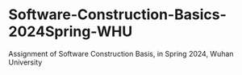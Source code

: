 # Software-Construction-Basics-2024Spring-WHU
Assignment of Software Construction Basis, in Spring 2024, Wuhan University
